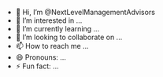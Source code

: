 - 👋 Hi, I’m @NextLevelManagementAdvisors
- 👀 I’m interested in ...
- 🌱 I’m currently learning ...
- 💞️ I’m looking to collaborate on ...
- 📫 How to reach me ...
- 😄 Pronouns: ...
- ⚡ Fun fact: ...

<!---
NextLevelManagementAdvisors/NextLevelManagementAdvisors is a ✨ special ✨ repository because its `README.md` (this file) appears on your GitHub profile.
You can click the Preview link to take a look at your changes.
--->
